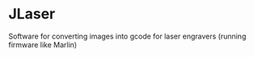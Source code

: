 # JLaser
Software for converting images into gcode for laser engravers (running firmware like Marlin)
